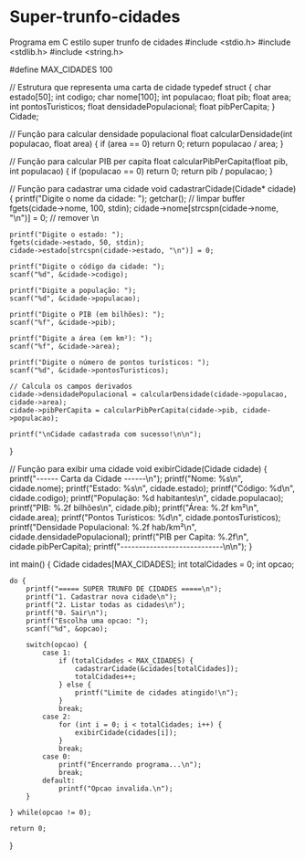 # Super-trunfo-cidades
Programa em C estilo super trunfo de cidades
#include <stdio.h>
#include <stdlib.h>
#include <string.h>

#define MAX_CIDADES 100

// Estrutura que representa uma carta de cidade
typedef struct {
    char estado[50];
    int codigo;
    char nome[100];
    int populacao;
    float pib;
    float area;
    int pontosTuristicos;
    float densidadePopulacional;
    float pibPerCapita;
} Cidade;

// Função para calcular densidade populacional
float calcularDensidade(int populacao, float area) {
    if (area == 0) return 0;
    return populacao / area;
}

// Função para calcular PIB per capita
float calcularPibPerCapita(float pib, int populacao) {
    if (populacao == 0) return 0;
    return pib / populacao;
}

// Função para cadastrar uma cidade
void cadastrarCidade(Cidade* cidade) {
    printf("Digite o nome da cidade: ");
    getchar(); // limpar buffer
    fgets(cidade->nome, 100, stdin);
    cidade->nome[strcspn(cidade->nome, "\n")] = 0; // remover \n

    printf("Digite o estado: ");
    fgets(cidade->estado, 50, stdin);
    cidade->estado[strcspn(cidade->estado, "\n")] = 0;

    printf("Digite o código da cidade: ");
    scanf("%d", &cidade->codigo);

    printf("Digite a população: ");
    scanf("%d", &cidade->populacao);

    printf("Digite o PIB (em bilhões): ");
    scanf("%f", &cidade->pib);

    printf("Digite a área (em km²): ");
    scanf("%f", &cidade->area);

    printf("Digite o número de pontos turísticos: ");
    scanf("%d", &cidade->pontosTuristicos);

    // Calcula os campos derivados
    cidade->densidadePopulacional = calcularDensidade(cidade->populacao, cidade->area);
    cidade->pibPerCapita = calcularPibPerCapita(cidade->pib, cidade->populacao);

    printf("\nCidade cadastrada com sucesso!\n\n");
}

// Função para exibir uma cidade
void exibirCidade(Cidade cidade) {
    printf("------ Carta da Cidade ------\n");
    printf("Nome: %s\n", cidade.nome);
    printf("Estado: %s\n", cidade.estado);
    printf("Código: %d\n", cidade.codigo);
    printf("População: %d habitantes\n", cidade.populacao);
    printf("PIB: %.2f bilhões\n", cidade.pib);
    printf("Área: %.2f km²\n", cidade.area);
    printf("Pontos Turísticos: %d\n", cidade.pontosTuristicos);
    printf("Densidade Populacional: %.2f hab/km²\n", cidade.densidadePopulacional);
    printf("PIB per Capita: %.2f\n", cidade.pibPerCapita);
    printf("----------------------------\n\n");
}

int main() {
    Cidade cidades[MAX_CIDADES];
    int totalCidades = 0;
    int opcao;

    do {
        printf("===== SUPER TRUNFO DE CIDADES =====\n");
        printf("1. Cadastrar nova cidade\n");
        printf("2. Listar todas as cidades\n");
        printf("0. Sair\n");
        printf("Escolha uma opcao: ");
        scanf("%d", &opcao);

        switch(opcao) {
            case 1:
                if (totalCidades < MAX_CIDADES) {
                    cadastrarCidade(&cidades[totalCidades]);
                    totalCidades++;
                } else {
                    printf("Limite de cidades atingido!\n");
                }
                break;
            case 2:
                for (int i = 0; i < totalCidades; i++) {
                    exibirCidade(cidades[i]);
                }
                break;
            case 0:
                printf("Encerrando programa...\n");
                break;
            default:
                printf("Opcao invalida.\n");
        }

    } while(opcao != 0);

    return 0;
}
